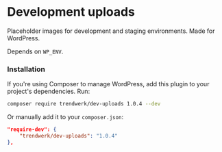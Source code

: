 Development uploads
===========

Placeholder images for development and staging environments. Made for WordPress.

Depends on `WP_ENV`.

### Installation
If you're using Composer to manage WordPress, add this plugin to your project's dependencies. Run:
```sh
composer require trendwerk/dev-uploads 1.0.4 --dev
```

Or manually add it to your `composer.json`:
```json
"require-dev": {
	"trendwerk/dev-uploads": "1.0.4"
},
```
